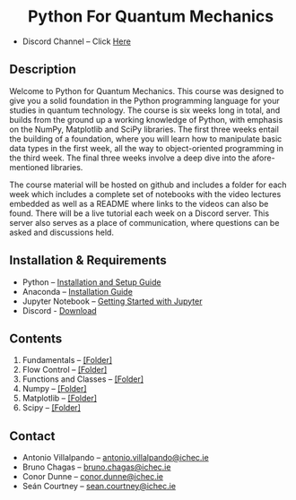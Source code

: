 # <center> Python For Quantum Mechanics </center>

- Discord Channel – Click [Here](https://discord.gg/pPjgyJKrpN)


## Description
Welcome to Python for Quantum Mechanics. This course was designed to give you a solid foundation in the Python programming language for your studies in quantum technology. The course is six weeks long in total, and builds from the ground up a working knowledge of Python, with emphasis on the NumPy, Matplotlib and SciPy libraries. The first three weeks entail the building of a foundation, where you will learn how to manipulate basic data types in the first week, all the way to object-oriented programming in the third week. The final three weeks involve a deep dive into the afore-mentioned libraries.

The course material will be hosted on github and includes a folder for each week which includes a complete set of notebooks with the video lectures embedded as well as a README where links to the videos can also be found. There will be a live tutorial each week on a Discord server. This server also serves as a place of communication, where questions can be asked and discussions held.

## Installation & Requirements
- Python – [Installation and Setup Guide](https://realpython.com/installing-python/)
- Anaconda – [Installation Guide]( https://docs.anaconda.com/anaconda/install/)
- Jupyter Notebook – [Getting Started with Jupyter](https://jupyter.org/install.html)
- Discord - [Download](https://discord.com/download)



## Contents
1. Fundamentals – [[Folder]](PyQM_Week1/  )
2. Flow Control – [[Folder]](PyQM_Week2/  )
3. Functions and Classes – [[Folder]](PyQM_Week3/  )
4. Numpy – [[Folder]](PyQM_Week4/  )
5. Matplotlib – [[Folder]](PyQM_Week5/  )
6. Scipy – [[Folder]](PyQM_Week6/  )


## Contact
- Antonio Villalpando – <antonio.villalpando@ichec.ie>
- Bruno Chagas – <bruno.chagas@ichec.ie>
- Conor Dunne – <conor.dunne@ichec.ie>
- Seán Courtney – <sean.courtney@ichec.ie>
